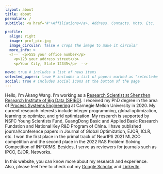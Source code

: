 ```yaml
---
layout: about
title: about
permalink: /
subtitle: <a href='#'>Affiliations</a>. Address. Contacts. Moto. Etc.

profile:
  align: right
  image: prof_pic.jpg
  image_circular: false # crops the image to make it circular
  more_info: >
  <!--  <p>555 your office number</p>
    <p>123 your address street</p>
    <p>Your City, State 12345</p>  -->

news: true # includes a list of news items
selected_papers: true # includes a list of papers marked as "selected={true}"
social: true # includes social icons at the bottom of the page
---
```



Hello, I'm Akang Wang. I'm working as a <a href="http://www.sribd.cn/en/teacher/415" target="_blank">Research Scientist at Shenzhen Research Institute of Big Data (SRIBD)</a>. I received my PhD degree in the area of <a href="https://www.cheme.engineering.cmu.edu/research/process-systems.html" target="_blank">Process Systems Engineering</a> at Carnegie Mellon University in 2020. My current research interests include integer programming, global optimization, learning to optimize, and grid optimization. My research is supported by NSFC Young Scientists Fund, GuangDong Basic and Applied Basic Research Fundation and National Key R&D Program of China. I have published journal/conference papers in Journal of Global Optimization, EJOR, ICLR, etc. I won the first place in the primal track of NeurIPS 2021 ML2CO competition and the second place in the 2022 RAS Problem Solving Competition of INFORMS. Besides, I serve as reviewers for journals such as IPCO, EJOR, Networks.

In this website, you can know more about my research and experience. 
Also, please feel free to check out my <a href="https://scholar.google.com/citations?user=TyYzzmoAAAAJ&hl=en&oi=ao" target="_blank">Google Scholar</a> and <a href="https://www.linkedin.com/in/wangakang/" target="_blank">LinkedIn</a>.
